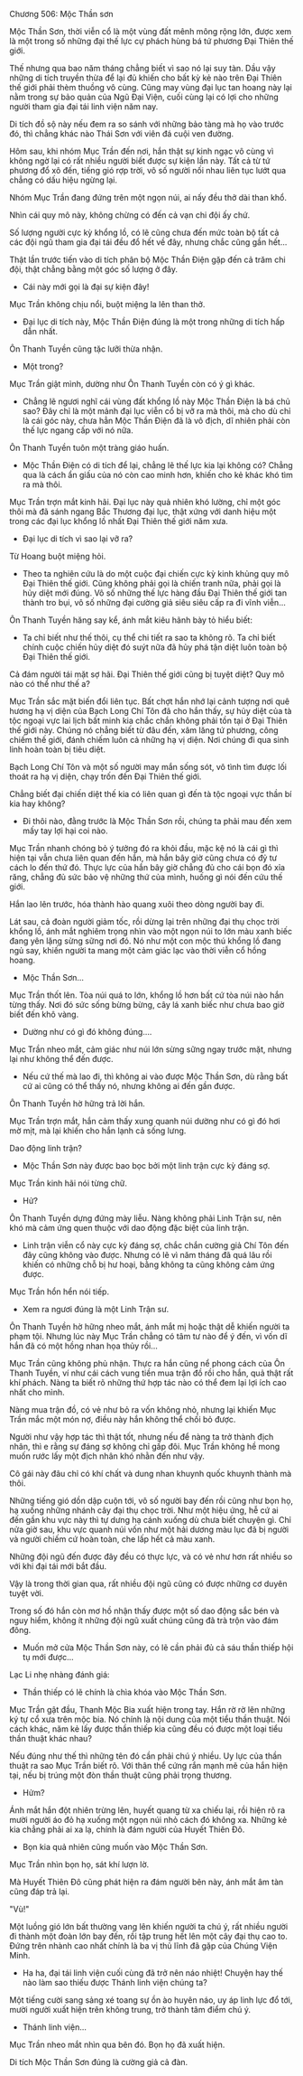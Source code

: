 




Chương 506: Mộc Thần sơn


Mộc Thần Sơn, thời viễn cổ là một vùng đất mênh mông rộng lớn, được xem là một trong số những đại thế lực cự phách hùng bá tứ phương Đại Thiên thế giới.

Thế nhưng qua bao năm tháng chẳng biết vì sao nó lại suy tàn. Dầu vậy những di tích truyền thừa để lại đủ khiến cho bất kỳ kẻ nào trên Đại Thiên thế giới phải thèm thuồng vô cùng. Cũng may vùng đại lục tan hoang này lại nằm trong sự bảo quản của Ngũ Đại Viện, cuối cùng lại có lợi cho những người tham gia đại tái linh viện năm nay.

Di tích đồ sộ này nếu đem ra so sánh với những bảo tàng mà họ vào trước đó, thì chẳng khác nào Thái Sơn với viên đá cuội ven đường.

Hôm sau, khi nhóm Mục Trần đến nơi, hắn thật sự kinh ngạc vô cùng vì không ngờ lại có rất nhiều người biết được sự kiện lần này. Tất cả từ tứ phương đổ xô đến, tiếng gió rợp trời, vô số người nối nhau liên tục lướt qua chẳng có dấu hiệu ngừng lại.

Nhóm Mục Trần đang đứng trên một ngọn núi, ai nấy đều thở dài than khổ.

Nhìn cái quy mô này, không chừng có đến cả vạn chi đội ấy chứ.

Số lượng người cực kỳ khổng lồ, có lẽ cũng chưa đến mức toàn bộ tất cả các đội ngũ tham gia đại tái đều đổ hết về đây, nhưng chắc cũng gần hết...

Thật lần trước tiến vào di tích phân bộ Mộc Thần Điện gặp đến cả trăm chi đội, thật chẳng bằng một góc số lượng ở đây.

- Cái này mới gọi là đại sự kiện đây!

Mục Trần không chịu nổi, buột miệng la lên than thở.

- Đại lục di tích này, Mộc Thần Điện đúng là một trong những di tích hấp dẫn nhất.

Ôn Thanh Tuyền cũng tặc lưỡi thừa nhận.

- Một trong?

Mục Trần giật mình, dường như Ôn Thanh Tuyền còn có ý gì khác.

- Chẳng lẽ ngươi nghĩ cái vùng đất khổng lồ này Mộc Thần Điện là bá chủ sao? Đây chỉ là một mảnh đại lục viễn cổ bị vỡ ra mà thôi, mà cho dù chỉ là cái góc này, chưa hẳn Mộc Thần Điện đã là vô địch, dĩ nhiên phải còn thế lực ngang cấp với nó nữa.

Ôn Thanh Tuyền tuôn một tràng giáo huấn.

- Mộc Thần Điện có di tích để lại, chẳng lẽ thế lực kia lại không có? Chẳng qua là cách ẩn giấu của nó còn cao minh hơn, khiến cho kẻ khác khó tìm ra mà thôi.

Mục Trần trợn mắt kinh hãi. Đại lục này quả nhiên khó lường, chỉ một góc thôi mà đã sánh ngang Bắc Thương đại lục, thật xứng với danh hiệu một trong các đại lục khổng lồ nhất Đại Thiên thế giới năm xưa.

- Đại lục di tích vì sao lại vỡ ra?

Từ Hoang buột miệng hỏi.

- Theo ta nghiên cứu là do một cuộc đại chiến cực kỳ kinh khủng quy mô Đại Thiên thế giới. Cũng không phải gọi là chiến tranh nữa, phải gọi là hủy diệt mới đúng. Vô số những thế lực hàng đầu Đại Thiên thế giới tan thành tro bụi, vô số những đại cường giả siêu siêu cấp ra đi vĩnh viễn...

Ôn Thanh Tuyền hăng say kể, ánh mắt kiêu hãnh bày tỏ hiểu biết:

- Ta chỉ biết như thế thôi, cụ thể chi tiết ra sao ta không rõ. Ta chỉ biết chính cuộc chiến hủy diệt đó suýt nữa đã hủy phá tận diệt luôn toàn bộ Đại Thiên thế giới.

Cả đám người tái mặt sợ hãi. Đại Thiên thế giới cũng bị tuyệt diệt? Quy mô nào có thể như thế a?

Mục Trần sắc mặt biến đổi liên tục. Bất chợt hắn nhớ lại cảnh tượng nơi quê hương hạ vị diện của Bạch Long Chí Tôn đã cho hắn thấy, sự hủy diệt của tà tộc ngoại vực lai lịch bất minh kia chắc chắn không phải tồn tại ở Đại Thiên thế giới này. Chúng nó chẳng biết từ đâu đến, xâm lăng tứ phương, công chiếm thế giới, đánh chiếm luôn cả những hạ vị diện. Nơi chúng đi qua sinh linh hoàn toàn bị tiêu diệt.

Bạch Long Chí Tôn và một số người may mắn sống sót, vô tình tìm được lối thoát ra hạ vị diện, chạy trốn đến Đại Thiên thế giới.

Chẳng biết đại chiến diệt thế kia có liên quan gì đến tà tộc ngoại vực thần bí kia hay không?

- Đi thôi nào, đằng trước là Mộc Thần Sơn rồi, chúng ta phải mau đến xem mấy tay lợi hại coi nào.

Mục Trần nhanh chóng bỏ ý tưởng đó ra khỏi đầu, mặc kệ nó là cái gì thì hiện tại vẫn chưa liên quan đến hắn, mà hắn bây giờ cũng chưa có đỷ tư cách lo đến thứ đó. Thực lực của hắn bây giờ chẳng đủ cho cái bọn đó xỉa răng, chẳng đủ sức bảo vệ những thứ của mình, huống gì nói đến cứu thế giới.

Hắn lao lên trước, hóa thành hào quang xuôi theo dòng người bay đi.

Lát sau, cả đoàn người giảm tốc, rồi dừng lại trên những đại thụ chọc trời khổng lồ, ánh mắt nghiêm trọng nhìn vào một ngọn núi to lớn màu xanh biếc đang yên lặng sừng sững nơi đó. Nó như một con mộc thú khổng lồ đang ngủ say, khiến người ta mang một cảm giác lạc vào thời viễn cổ hồng hoang.

- Mộc Thần Sơn...

Mục Trần thốt lên. Tòa núi quá to lớn, khổng lồ hơn bất cứ tòa núi nào hắn từng thấy. Nơi đó sức sống bừng bừng, cây lá xanh biếc như chưa bao giờ biết đến khô vàng.

- Dường như có gì đó không đúng....

Mục Trần nheo mắt, cảm giác như núi lớn sừng sững ngay trước mặt, nhưng lại như không thể đến được.

- Nếu cứ thế mà lao đi, thì không ai vào được Mộc Thần Sơn, dù rằng bất cứ ai cũng có thể thấy nó, nhưng không ai đến gần được.

Ôn Thanh Tuyền hờ hững trả lời hắn.

Mục Trần trợn mắt, hắn cảm thấy xung quanh núi dường như có gì đó hơi mờ mịt, mà lại khiến cho hắn lạnh cả sống lưng.

Dao động linh trận?

- Mộc Thần Sơn này được bao bọc bởi một linh trận cực kỳ đáng sợ.

Mục Trần kinh hãi nói từng chữ.

- Hử?

Ôn Thanh Tuyền dựng đứng mày liễu. Nàng không phải Linh Trận sư, nên khó mà cảm ứng quen thuộc với dao động đặc biệt của linh trận.

- Linh trận viễn cổ này cực kỳ đáng sợ, chắc chắn cường giả Chí Tôn đến đây cũng không vào được. Nhưng có lẽ vì năm tháng đã quá lâu rồi khiến có những chỗ bị hư hoại, bằng không ta cũng không cảm ứng được.

Mục Trần hổn hển nói tiếp.

- Xem ra ngươi đúng là một Linh Trận sư.

Ôn Thanh Tuyền hờ hững nheo mắt, ánh mắt mị hoặc thật dễ khiến người ta phạm tội. Nhưng lúc này Mục Trần chẳng có tâm tư nào để ý đến, vì vốn dĩ hắn đã có một hồng nhan họa thủy rồi...

Mục Trần cũng không phủ nhận. Thực ra hắn cũng nể phong cách của Ôn Thanh Tuyền, ví như cái cách vung tiền mua trận đồ rồi cho hắn, quả thật rất khí phách. Nàng ta biết rõ những thứ hợp tác nào có thể đem lại lợi ích cao nhất cho mình.

Nàng mua trận đồ, có vẻ như bỏ ra vốn không nhỏ, nhưng lại khiến Mục Trần mắc một món nợ, điều này hắn không thể chối bỏ được.

Người như vậy hợp tác thì thật tốt, nhưng nếu để nàng ta trở thành địch nhân, thì e rằng sự đáng sợ không chỉ gấp đôi. Mục Trần không hề mong muốn rước lấy một địch nhân khó nhằn đến như vậy.

Cô gái này đâu chỉ có khí chất và dung nhan khuynh quốc khuynh thành mà thôi.

Những tiếng gió dồn dập cuộn tới, vô số người bay đến rồi cũng như bọn họ, hạ xuống những nhánh cây đại thụ chọc trời. Như một hiệu ứng, hễ cứ ai đến gần khu vực này thì tự dưng hạ cánh xuống dù chưa biết chuyện gì. Chỉ nửa giờ sau, khu vực quanh núi vốn như một hải dương màu lục đã bị người và người chiếm cứ hoàn toàn, che lấp hết cả màu xanh.

Những đội ngũ đến được đây đều có thực lực, và có vẻ như hơn rất nhiều so với khi đại tái mới bắt đầu.

Vậy là trong thời gian qua, rất nhiều đội ngũ cũng có được những cơ duyên tuyệt vời.

Trong số đó hắn còn mơ hồ nhận thấy được một số dao động sắc bén và nguy hiểm, không ít những đội ngũ xuất chúng cũng đã trà trộn vào đám đông.

- Muốn mở cửa Mộc Thần Sơn này, có lẽ cần phải đủ cả sáu thần thiếp hội tụ mới được...

Lạc Li nhẹ nhàng đánh giá:

- Thần thiếp có lẽ chính là chìa khóa vào Mộc Thần Sơn.

Mục Trần gật đầu, Thanh Mộc Bia xuất hiện trong tay. Hắn rờ rờ lên những ký tự cổ xưa trên mộc bia. Nó chính là nội dung của một tiểu thần thuật. Nói cách khác, năm kẻ lấy được thần thiếp kia cũng đều có được một loại tiểu thần thuật khác nhau?

Nếu đúng như thế thì những tên đó cần phải chú ý nhiều. Uy lực của thần thuật ra sao Mục Trần biết rõ. Với thân thể cứng rắn mạnh mẽ của hắn hiện tại, nếu bị trúng một đòn thần thuật cũng phải trọng thương.

- Hửm?

Ánh mắt hắn đột nhiên trừng lên, huyết quang từ xa chiếu lại, rồi hiện rõ ra mười người áo đỏ hạ xuống một ngọn núi nhỏ cách đó không xa. Những kẻ kia chẳng phải ai xa lạ, chính là đám người của Huyết Thiên Đô.

- Bọn kia quả nhiên cũng muốn vào Mộc Thần Sơn.

Mục Trần nhìn bọn họ, sát khí lượn lờ.

Mà Huyết Thiên Đô cũng phát hiện ra đám người bên này, ánh mắt âm tàn cũng đáp trả lại.

"Vù!"

Một luồng gió lớn bất thường vang lên khiến người ta chú ý, rất nhiều người đi thành một đoàn lớn bay đến, rồi tập trung hết lên một cây đại thụ cao to. Đứng trên nhành cao nhất chính là ba vị thủ lĩnh đã gặp của Chúng Viện Minh.

- Ha ha, đại tái linh viện cuối cùng đã trở nên náo nhiệt! Chuyện hay thế nào làm sao thiếu được Thánh linh viện chúng ta?

Một tiếng cười sang sảng xé toang sự ồn ào huyên náo, uy áp linh lực đổ tới, mười người xuất hiện trên không trung, trở thành tâm điểm chú ý.

- Thánh linh viện...

Mục Trần nheo mắt nhìn qua bên đó. Bọn họ đã xuất hiện.

Di tích Mộc Thần Sơn đúng là cường giả cả đàn.




